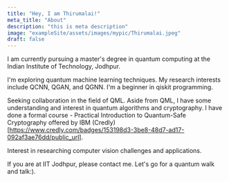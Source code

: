 ```yaml
---
title: "Hey, I am Thirumalai!"
meta_title: "About"
description: "this is meta description"
image: "exampleSite/assets/images/mypic/Thirumalai.jpeg"
draft: false
---
```


I am currently pursuing a master's degree in quantum computing at the Indian Institute of Technology, Jodhpur. 

I'm exploring quantum machine learning techniques. My research interests include QCNN, QGAN, and QGNN. I'm a beginner in qiskit programming.

Seeking collaboration in the field of QML. Aside from QML, I have some understanding and interest in quantum algorithms and cryptography. I have done a formal course - Practical Introduction to Quantum-Safe Cryptography
offered by IBM (Credly)[https://www.credly.com/badges/153198d3-3be8-48d7-ad17-092af3ae76dd/public_url]. 

Interest in researching computer vision challenges and applications. 

If you are at IIT Jodhpur, please contact me. Let's go for a quantum walk and talk:).

